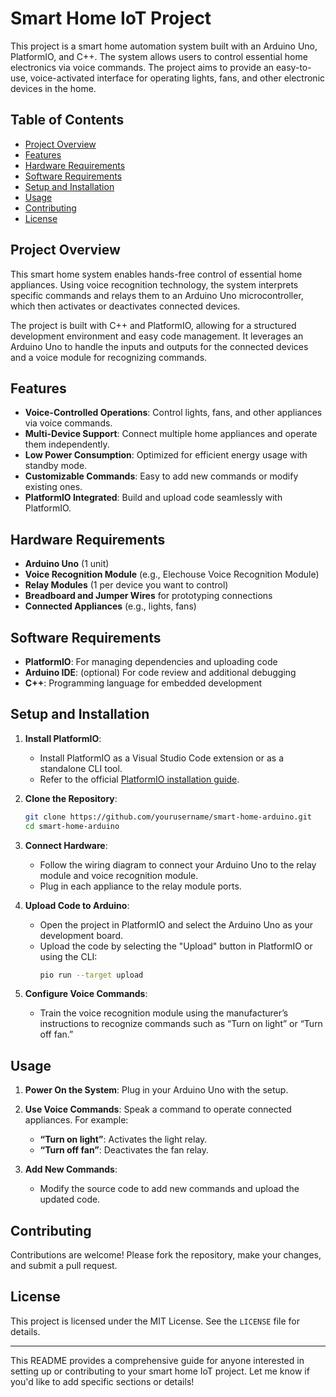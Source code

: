 # Smart Home IoT Project

This project is a smart home automation system built with an Arduino Uno, PlatformIO, and C++. The system allows users to control essential home electronics via voice commands. The project aims to provide an easy-to-use, voice-activated interface for operating lights, fans, and other electronic devices in the home.

## Table of Contents

- [Project Overview](#project-overview)
- [Features](#features)
- [Hardware Requirements](#hardware-requirements)
- [Software Requirements](#software-requirements)
- [Setup and Installation](#setup-and-installation)
- [Usage](#usage)
- [Contributing](#contributing)
- [License](#license)

## Project Overview

This smart home system enables hands-free control of essential home appliances. Using voice recognition technology, the system interprets specific commands and relays them to an Arduino Uno microcontroller, which then activates or deactivates connected devices.

The project is built with C++ and PlatformIO, allowing for a structured development environment and easy code management. It leverages an Arduino Uno to handle the inputs and outputs for the connected devices and a voice module for recognizing commands.

## Features

- **Voice-Controlled Operations**: Control lights, fans, and other appliances via voice commands.
- **Multi-Device Support**: Connect multiple home appliances and operate them independently.
- **Low Power Consumption**: Optimized for efficient energy usage with standby mode.
- **Customizable Commands**: Easy to add new commands or modify existing ones.
- **PlatformIO Integrated**: Build and upload code seamlessly with PlatformIO.

## Hardware Requirements

- **Arduino Uno** (1 unit)
- **Voice Recognition Module** (e.g., Elechouse Voice Recognition Module)
- **Relay Modules** (1 per device you want to control)
- **Breadboard and Jumper Wires** for prototyping connections
- **Connected Appliances** (e.g., lights, fans)

## Software Requirements

- **PlatformIO**: For managing dependencies and uploading code
- **Arduino IDE**: (optional) For code review and additional debugging
- **C++**: Programming language for embedded development

## Setup and Installation

1. **Install PlatformIO**:
   - Install PlatformIO as a Visual Studio Code extension or as a standalone CLI tool.
   - Refer to the official [PlatformIO installation guide](https://platformio.org/install).

2. **Clone the Repository**:
   ```bash
   git clone https://github.com/yourusername/smart-home-arduino.git
   cd smart-home-arduino
   ```

3. **Connect Hardware**:
   - Follow the wiring diagram to connect your Arduino Uno to the relay module and voice recognition module.
   - Plug in each appliance to the relay module ports.

4. **Upload Code to Arduino**:
   - Open the project in PlatformIO and select the Arduino Uno as your development board.
   - Upload the code by selecting the "Upload" button in PlatformIO or using the CLI:
     ```bash
     pio run --target upload
     ```

5. **Configure Voice Commands**:
   - Train the voice recognition module using the manufacturer’s instructions to recognize commands such as “Turn on light” or “Turn off fan.”

## Usage

1. **Power On the System**: Plug in your Arduino Uno with the setup.
2. **Use Voice Commands**: Speak a command to operate connected appliances. For example:
   - **“Turn on light”**: Activates the light relay.
   - **“Turn off fan”**: Deactivates the fan relay.

3. **Add New Commands**:
   - Modify the source code to add new commands and upload the updated code.

## Contributing

Contributions are welcome! Please fork the repository, make your changes, and submit a pull request.

## License

This project is licensed under the MIT License. See the `LICENSE` file for details.

---

This README provides a comprehensive guide for anyone interested in setting up or contributing to your smart home IoT project. Let me know if you'd like to add specific sections or details!
